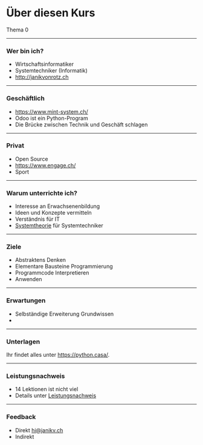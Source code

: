 # Über diesen Kurs

Thema 0

---

### Wer bin ich?

* Wirtschaftsinformatiker
* Systemtechniker (Informatik)
* <http://janikvonrotz.ch>

---

### Geschäftlich

* <https://www.mint-system.ch/>
* Odoo ist ein Python-Program
* Die Brücke zwischen Technik und Geschäft schlagen

---

### Privat

* Open Source
* <https://www.engage.ch/>
* Sport

---

### Warum unterrichte ich?

* Interesse an Erwachsenenbildung
* Ideen und Konzepte vermitteln
* Verständnis für IT
* [Systemtheorie](https://de.wikipedia.org/wiki/Systemtheorie) für Systemtechniker

---

### Ziele

* Abstraktens Denken
* Elementare Bausteine Programmierung
* Programmcode Interpretieren
* Anwenden

---

### Erwartungen

* Selbständige Erweiterung Grundwissen
* 

---
### Unterlagen

Ihr findet alles unter <https://python.casa/>.

---

### Leistungsnachweis

- 14 Lektionen ist nicht viel
- Details unter [Leistungsnachweis](exam.md)

---

### Feedback

- Direkt hi@janikv.ch
- Indirekt 